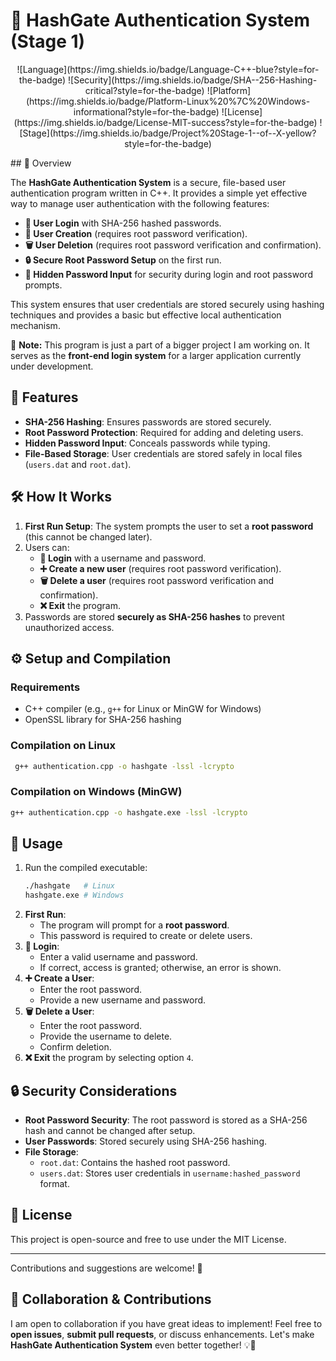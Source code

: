 # 🔐 HashGate Authentication System (Stage 1)
<p align="center">
![Language](https://img.shields.io/badge/Language-C++-blue?style=for-the-badge)
![Security](https://img.shields.io/badge/SHA--256-Hashing-critical?style=for-the-badge)
![Platform](https://img.shields.io/badge/Platform-Linux%20%7C%20Windows-informational?style=for-the-badge)
![License](https://img.shields.io/badge/License-MIT-success?style=for-the-badge)
![Stage](https://img.shields.io/badge/Project%20Stage-1--of--X-yellow?style=for-the-badge)
</p>
## 📝 Overview

The **HashGate Authentication System** is a secure, file-based user authentication program written in C++. It provides a simple yet effective way to manage user authentication with the following features:

- **🔑 User Login** with SHA-256 hashed passwords.
- **👤 User Creation** (requires root password verification).
- **🗑️ User Deletion** (requires root password verification and confirmation).
- **🔒 Secure Root Password Setup** on the first run.
- **🙈 Hidden Password Input** for security during login and root password prompts.

This system ensures that user credentials are stored securely using hashing techniques and provides a basic but effective local authentication mechanism.

🚀 **Note:** This program is just a part of a bigger project I am working on. It serves as the **front-end login system** for a larger application currently under development.

## 🚀 Features

- **SHA-256 Hashing**: Ensures passwords are stored securely.
- **Root Password Protection**: Required for adding and deleting users.
- **Hidden Password Input**: Conceals passwords while typing.
- **File-Based Storage**: User credentials are stored safely in local files (`users.dat` and `root.dat`).

## 🛠️ How It Works

1. **First Run Setup**: The system prompts the user to set a **root password** (this cannot be changed later).
2. Users can:
   - **🔑 Login** with a username and password.
   - **➕ Create a new user** (requires root password verification).
   - **🗑️ Delete a user** (requires root password verification and confirmation).
   - **❌ Exit** the program.
3. Passwords are stored **securely as SHA-256 hashes** to prevent unauthorized access.

## ⚙️ Setup and Compilation

### **Requirements**

- C++ compiler (e.g., `g++` for Linux or MinGW for Windows)
- OpenSSL library for SHA-256 hashing

### **Compilation on Linux**

```sh
 g++ authentication.cpp -o hashgate -lssl -lcrypto
```

### **Compilation on Windows (MinGW)**

```sh
g++ authentication.cpp -o hashgate.exe -lssl -lcrypto
```

## 📌 Usage

1. Run the compiled executable:
   ```sh
   ./hashgate   # Linux
   hashgate.exe # Windows
   ```
2. **First Run**:
   - The program will prompt for a **root password**.
   - This password is required to create or delete users.
3. **🔑 Login**:
   - Enter a valid username and password.
   - If correct, access is granted; otherwise, an error is shown.
4. **➕ Create a User**:
   - Enter the root password.
   - Provide a new username and password.
5. **🗑️ Delete a User**:
   - Enter the root password.
   - Provide the username to delete.
   - Confirm deletion.
6. **❌ Exit** the program by selecting option `4`.

## 🔒 Security Considerations

- **Root Password Security**: The root password is stored as a SHA-256 hash and cannot be changed after setup.
- **User Passwords**: Stored securely using SHA-256 hashing.
- **File Storage**:
  - `root.dat`: Contains the hashed root password.
  - `users.dat`: Stores user credentials in `username:hashed_password` format.

## 📜 License

This project is open-source and free to use under the MIT License.

---

Contributions and suggestions are welcome! 🚀

## 🤝 Collaboration & Contributions

I am open to collaboration if you have great ideas to implement! Feel free to **open issues**, **submit pull requests**, or discuss enhancements. Let's make **HashGate Authentication System** even better together! 💡🔧

